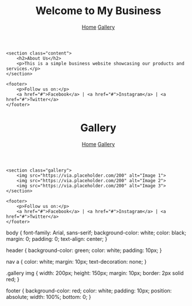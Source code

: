 <!DOCTYPE html>
<html lang="en">
<head>
    <meta charset="UTF-8">
    <meta name="viewport" content="width=device-width, initial-scale=1.0">
    <title>My Business</title>
    <link rel="stylesheet" href="style.css">
</head>
<body>
    <header>
        <h1>Welcome to My Business</h1>
        <nav>
            <a href="index.html">Home</a>
            <a href="gallery.html">Gallery</a>
        </nav>
    </header>

    <section class="content">
        <h2>About Us</h2>
        <p>This is a simple business website showcasing our products and services.</p>
    </section>

    <footer>
        <p>Follow us on:</p>
        <a href="#">Facebook</a> | <a href="#">Instagram</a> | <a href="#">Twitter</a>
    </footer>
</body>
</html>
<!DOCTYPE html>
<html lang="en">
<head>
    <meta charset="UTF-8">
    <meta name="viewport" content="width=device-width, initial-scale=1.0">
    <title>Gallery - My Business</title>
    <link rel="stylesheet" href="style.css">
</head>
<body>
    <header>
        <h1>Gallery</h1>
        <nav>
            <a href="index.html">Home</a>
            <a href="gallery.html">Gallery</a>
        </nav>
    </header>

    <section class="gallery">
        <img src="https://via.placeholder.com/200" alt="Image 1">
        <img src="https://via.placeholder.com/200" alt="Image 2">
        <img src="https://via.placeholder.com/200" alt="Image 3">
    </section>

    <footer>
        <p>Follow us on:</p>
        <a href="#">Facebook</a> | <a href="#">Instagram</a> | <a href="#">Twitter</a>
    </footer>
</body>
</html>
body {
    font-family: Arial, sans-serif;
    background-color: white;
    color: black;
    margin: 0;
    padding: 0;
    text-align: center;
}

header {
    background-color: green;
    color: white;
    padding: 10px;
}

nav a {
    color: white;
    margin: 10px;
    text-decoration: none;
}

.gallery img {
    width: 200px;
    height: 150px;
    margin: 10px;
    border: 2px solid red;
}

footer {
    background-color: red;
    color: white;
    padding: 10px;
    position: absolute;
    width: 100%;
    bottom: 0;
}